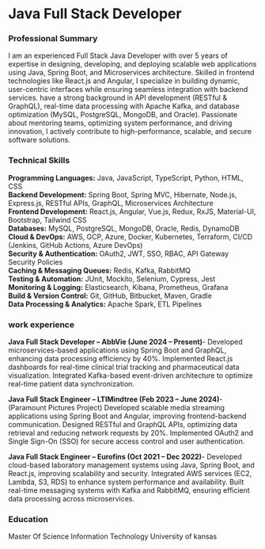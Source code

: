 # Java Full Stack Developer

### Professional Summary

I am an experienced Full Stack Java Developer with over 5 years of expertise in designing, developing, and deploying scalable web applications using Java, Spring Boot, and Microservices architecture. Skilled in frontend technologies like React.js and Angular, I specialize in building dynamic, user-centric interfaces while ensuring seamless integration with backend services. have a strong background in API development (RESTful & GraphQL), real-time data processing with Apache Kafka, and database optimization (MySQL, PostgreSQL, MongoDB, and Oracle). Passionate about mentoring teams, optimizing system performance, and driving innovation, I actively contribute to high-performance, scalable, and secure software solutions.

### Technical Skills

**Programming Languages:**  Java, JavaScript, TypeScript, Python, HTML, CSS  
**Backend Development:**  Spring Boot, Spring MVC, Hibernate, Node.js, Express.js, RESTful APIs, GraphQL, Microservices Architecture  
**Frontend Development:**  React.js, Angular, Vue.js, Redux, RxJS, Material-UI, Bootstrap, Tailwind CSS  
**Databases:**  MySQL, PostgreSQL, MongoDB, Oracle, Redis, DynamoDB  
**Cloud & DevOps:**  AWS, GCP, Azure, Docker, Kubernetes, Terraform, CI/CD (Jenkins, GitHub Actions, Azure DevOps)  
**Security & Authentication:**  OAuth2, JWT, SSO, RBAC, API Gateway Security Policies  
**Caching & Messaging Queues:**  Redis, Kafka, RabbitMQ  
**Testing & Automation:**  JUnit, Mockito, Selenium, Cypress, Jest  
**Monitoring & Logging:**  Elasticsearch, Kibana, Prometheus, Grafana  
**Build & Version Control:**  Git, GitHub, Bitbucket, Maven, Gradle  
**Data Processing & Analytics:**  Apache Spark, ETL Pipelines  

### work experience

**Java Full Stack Developer – AbbVie (June 2024 – Present)**-
Developed microservices-based applications using Spring Boot and GraphQL, enhancing data processing efficiency by 40%.
Implemented React.js dashboards for real-time clinical trial tracking and pharmaceutical data visualization.
Integrated Kafka-based event-driven architecture to optimize real-time patient data synchronization.

**Java Full Stack Engineer – LTIMindtree (Feb 2023 – June 2024)**- (Paramount Pictures Project)
Developed scalable media streaming applications using Spring Boot and Angular, improving frontend-backend communication.
Designed RESTful and GraphQL APIs, optimizing data retrieval and reducing network requests by 20%.
Implemented OAuth2 and Single Sign-On (SSO) for secure access control and user authentication.

**Java Full Stack Engineer – Eurofins (Oct 2021 – Dec 2022)**-
Developed cloud-based laboratory management systems using Java, Spring Boot, and React.js, improving scalability and security.
Integrated AWS services (EC2, Lambda, S3, RDS) to enhance system performance and availability.
Built real-time messaging systems with Kafka and RabbitMQ, ensuring efficient data processing across microservices.

### Education
 
Master Of Science Information Technology      University of kansas
